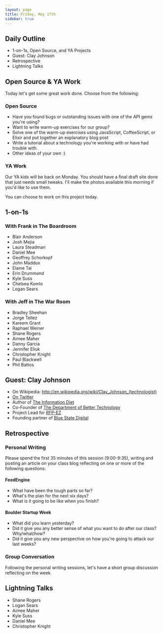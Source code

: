 ```yaml
---
layout: page
title: Friday, May 17th
sidebar: true
---
```


## Daily Outline

* 1-on-1s, Open Source, and YA Projects
* Guest: Clay Johnson
* Retrospective
* Lightning Talks

## Open Source & YA Work

Today let's get some great work done. Choose from the following:

### Open Source

* Have you found bugs or outstanding issues with one of the API gems you're using?
* Want to write warm-up exercises for our group?
* Solve one of the warm-up exercises using JavaScript, CoffeeScript, or Elixir and put together an explanatory blog post
* Write a tutorial about a technology you're working with or have had trouble with.
* Other ideas of your own :)

### YA Work

Our YA kids will be back on Monday. You should have a final draft site done that just needs small tweaks. I'll make the photos available this morning if you'd like to use them.

You can choose to work on this project today.

## 1-on-1s

### With Frank in The Boardroom

* Blair Anderson
* Josh Mejia
* Laura Steadman
* Daniel Mee
* Geoffrey Schorkopf
* John Maddux
* Elaine Tai
* Erin Drummond
* Kyle Suss
* Chelsea Komlo
* Logan Sears

### With Jeff in The War Room

* Bradley Sheehan
* Jorge Tellez
* Kareem Grant
* Raphael Weiner
* Shane Rogers
* Aimee Maher
* Danny Garcia
* Jennifer Eliuk
* Christopher Knight
* Paul Blackwell
* Phil Battos

## Guest: Clay Johnson

* On Wikipedia: http://en.wikipedia.org/wiki/Clay_Johnson_(technologist)
* [On Twitter](https://twitter.com/cjoh)
* Author of [The Information Diet](http://www.amazon.com/gp/product/1449304680?ie=UTF8&tag=clayworld-20&linkCode=shr&camp=213733&creative=393185&creativeASIN=1449304680&ref_=sr_1_1&qid=1319838673&sr=8-1)
* Co-Founder of [The Department of Better Technology](http://www.dobt.co/)
* Project Lead for [RFP-EZ](http://radar.oreilly.com/2013/01/rfp-ez-making-it-easier-for-small-companies-to-bid-on-government-contracts.html)
* Founding partner of [Blue State Digital](http://www.bluestatedigital.com/)

## Retrospective

### Personal Writing

Please spend the first 35 minutes of this session (9:00-9:35), writing and posting an article on your class blog reflecting on one or more of the following questions:

#### FeedEngine 

* What have been the tough parts so far? 
* What's the plan for the next six days? 
* What is it going to be like when you finish?

#### Boulder Startup Week

* What did you learn yesterday?
* Did it give you any better sense of what you want to do after our class? Why/what/how?
* Did it give you any new perspective on how you're going to attack our last weeks?

### Group Conversation

Following the personal writing sessions, let's have a short group discussion reflecting on the week.

## Lightning Talks

* Shane Rogers
* Logan Sears
* Aimee Maher
* Kyle Suss
* Daniel Mee
* Christopher Knight
